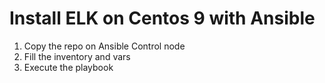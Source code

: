 # Install ELK on Centos 9 with Ansible

1) Copy the repo on Ansible Control node
2) Fill the inventory and vars
3) Execute the playbook
